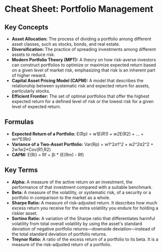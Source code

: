 # Cheat Sheet: Portfolio Management

## Key Concepts
- **Asset Allocation:** The process of dividing a portfolio among different asset classes, such as stocks, bonds, and real estate.
- **Diversification:** The practice of spreading investments among different assets to reduce risk.
- **Modern Portfolio Theory (MPT):** A theory on how risk-averse investors can construct portfolios to optimize or maximize expected return based on a given level of market risk, emphasizing that risk is an inherent part of higher reward.
- **Capital Asset Pricing Model (CAPM):** A model that describes the relationship between systematic risk and expected return for assets, particularly stocks.
- **Efficient Frontier:** The set of optimal portfolios that offer the highest expected return for a defined level of risk or the lowest risk for a given level of expected return.

## Formulas
- **Expected Return of a Portfolio:** E(Rp) = w1*E(R1) + w2*E(R2) + ... + wn*E(Rn)
- **Variance of a Two-Asset Portfolio:** Var(Rp) = w1^2*σ1^2 + w2^2*σ2^2 + 2*w1*w2*Cov(R1,R2)
- **CAPM:** E(Ri) = Rf + βi * (E(Rm) - Rf)

## Key Terms
- **Alpha:** A measure of the active return on an investment, the performance of that investment compared with a suitable benchmark.
- **Beta:** A measure of the volatility, or systematic risk, of a security or a portfolio in comparison to the market as a whole.
- **Sharpe Ratio:** A measure of risk-adjusted return. It describes how much excess return you receive for the extra volatility you endure for holding a riskier asset.
- **Sortino Ratio:** A variation of the Sharpe ratio that differentiates harmful volatility from total overall volatility by using the asset's standard deviation of negative portfolio returns—downside deviation—instead of the total standard deviation of portfolio returns.
- **Treynor Ratio:** A ratio of the excess return of a portfolio to its beta. It is a measure of the risk-adjusted return of a portfolio.
